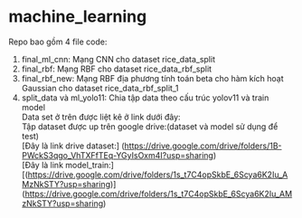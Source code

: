# machine_learning
Repo bao gồm 4 file code:<br>
1. final_ml_cnn: Mạng CNN cho dataset rice_data_split<br>
2. final_rbf: Mạng RBF cho dataset rice_data_rbf_split<br>
3. final_rbf_new: Mạng RBF địa phương tính toán beta cho hàm kích hoạt Gaussian cho dataset rice_data_rbf_split_1<br>
4. split_data và ml_yolo11: Chia tập data theo cấu trúc yolov11 và train model<br>
Data set ở trên được liệt kê ở link dưới đây:<br>
Tập dataset được up trên google drive:(dataset và model sử dụng để test)<br>
[Đây là link drive dataset:] (https://drive.google.com/drive/folders/1B-PWckS3qgo_VhTXFfTEq-YGyIsOxm4I?usp=sharing)<br>
[Đây là link model_train:] [(https://drive.google.com/drive/folders/1s_t7C4opSkbE_6Scya6K2Iu_AMzNkSTY?usp=sharing)]<br>(https://drive.google.com/drive/folders/1s_t7C4opSkbE_6Scya6K2Iu_AMzNkSTY?usp=sharing)


